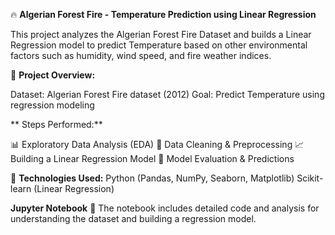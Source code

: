 🔥  **Algerian Forest Fire - Temperature Prediction using Linear Regression**

This project analyzes the Algerian Forest Fire Dataset and builds a Linear Regression model to predict Temperature based on other environmental factors such as humidity, wind speed, and fire weather indices.

📌  **Project Overview:**

Dataset: Algerian Forest Fire dataset (2012)
Goal: Predict Temperature using regression modeling

** Steps Performed:**

📊 Exploratory Data Analysis (EDA)
🧹 Data Cleaning & Preprocessing
📈 Building a Linear Regression Model
🎯 Model Evaluation & Predictions


🔧  **Technologies Used:**
Python (Pandas, NumPy, Seaborn, Matplotlib)
Scikit-learn (Linear Regression)

**Jupyter Notebook**
📂 The notebook includes detailed code and analysis for understanding the dataset and building a regression model.

